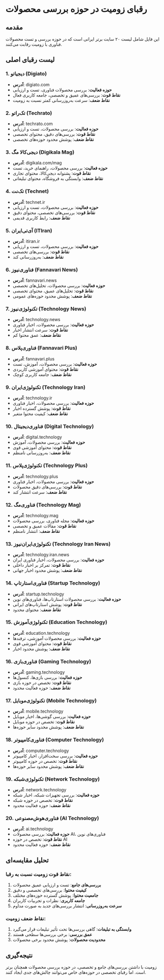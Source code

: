# رقبای زومیت در حوزه بررسی محصولات

## مقدمه
این فایل شامل لیست ۲۰ سایت برتر ایرانی است که در حوزه بررسی و تست محصولات فناوری با زومیت رقابت می‌کنند.

## لیست رقبای اصلی

### 1. دیجیاتو (Digiato)
- **آدرس**: digiato.com
- **حوزه فعالیت**: بررسی محصولات فناوری، تست و ارزیابی
- **نقاط قوت**: بررسی‌های عمیق و تخصصی، جامعه کاربری فعال
- **نقاط ضعف**: سرعت به‌روزرسانی کمتر نسبت به زومیت

### 2. تک‌راتو (Techrato)
- **آدرس**: techrato.com
- **حوزه فعالیت**: بررسی محصولات، تست و ارزیابی
- **نقاط قوت**: بررسی‌های دقیق، محتوای تخصصی
- **نقاط ضعف**: پوشش محدود حوزه‌های تخصصی

### 3. دیجی‌کالا مگ (Digikala Mag)
- **آدرس**: digikala.com/mag
- **حوزه فعالیت**: بررسی محصولات، راهنمای خرید، تست
- **نقاط قوت**: پشتوانه دیجی‌کالا، محتوای تجاری
- **نقاط ضعف**: وابستگی به فروشگاه، محتوای تبلیغاتی

### 4. تک‌نت (Technet)
- **آدرس**: technet.ir
- **حوزه فعالیت**: بررسی محصولات، تست و ارزیابی
- **نقاط قوت**: بررسی‌های تخصصی، محتوای دقیق
- **نقاط ضعف**: رابط کاربری قدیمی

### 5. آی‌تی‌ایران (ITIran)
- **آدرس**: itiran.ir
- **حوزه فعالیت**: بررسی محصولات، تست و ارزیابی
- **نقاط قوت**: بررسی‌های تخصصی
- **نقاط ضعف**: به‌روزرسانی کند

### 6. فناوری‌نیوز (Fannavari News)
- **آدرس**: fannavari.news
- **حوزه فعالیت**: بررسی محصولات، تحلیل‌های تخصصی
- **نقاط قوت**: تحلیل‌های عمیق، محتوای تخصصی
- **نقاط ضعف**: پوشش محدود حوزه‌های عمومی

### 7. تکنولوژی‌نیوز (Technology News)
- **آدرس**: technology.news
- **حوزه فعالیت**: بررسی محصولات، اخبار فناوری
- **نقاط قوت**: سرعت انتشار اخبار
- **نقاط ضعف**: عمق محتوا کم

### 8. فناوری‌پلاس (Fannavari Plus)
- **آدرس**: fannavari.plus
- **حوزه فعالیت**: بررسی محصولات، آموزش، تست
- **نقاط قوت**: محتوای آموزشی کاربردی
- **نقاط ضعف**: جامعه کاربری کوچک

### 9. تکنولوژی‌ایران (Technology Iran)
- **آدرس**: technology.ir
- **حوزه فعالیت**: بررسی محصولات، اخبار فناوری
- **نقاط قوت**: پوشش گسترده اخبار
- **نقاط ضعف**: کیفیت محتوا متغیر

### 10. فناوری‌دیجیتال (Digital Technology)
- **آدرس**: digital.technology
- **حوزه فعالیت**: بررسی محصولات، آموزش
- **نقاط قوت**: محتوای آموزشی قوی
- **نقاط ضعف**: به‌روزرسانی نامنظم

### 11. تکنولوژی‌پلاس (Technology Plus)
- **آدرس**: technology.plus
- **حوزه فعالیت**: بررسی محصولات، اخبار فناوری
- **نقاط قوت**: بررسی‌های دقیق محصولات
- **نقاط ضعف**: سرعت انتشار کند

### 12. فناوری‌مگ (Technology Mag)
- **آدرس**: technology.mag
- **حوزه فعالیت**: مجله فناوری، بررسی محصولات
- **نقاط قوت**: مقالات عمیق و تخصصی
- **نقاط ضعف**: انتشار نامنظم

### 13. تکنولوژی‌ایران‌نیوز (Technology Iran News)
- **آدرس**: technology.iran.news
- **حوزه فعالیت**: بررسی محصولات، اخبار فناوری ایران
- **نقاط قوت**: تمرکز بر اخبار داخلی
- **نقاط ضعف**: پوشش محدود اخبار جهانی

### 14. فناوری‌استارتاپ (Startup Technology)
- **آدرس**: startup.technology
- **حوزه فعالیت**: بررسی محصولات استارتاپ‌ها، فناوری‌های نوین
- **نقاط قوت**: پوشش استارتاپ‌های ایرانی
- **نقاط ضعف**: محتوای محدود

### 15. تکنولوژی‌آموزش (Education Technology)
- **آدرس**: education.technology
- **حوزه فعالیت**: بررسی محصولات آموزشی، ترفندها
- **نقاط قوت**: محتوای آموزشی قوی
- **نقاط ضعف**: پوشش محدود اخبار

### 16. فناوری‌بازی (Gaming Technology)
- **آدرس**: gaming.technology
- **حوزه فعالیت**: بررسی بازی‌ها، کنسول‌ها
- **نقاط قوت**: تخصص در حوزه بازی
- **نقاط ضعف**: حوزه فعالیت محدود

### 17. تکنولوژی‌موبایل (Mobile Technology)
- **آدرس**: mobile.technology
- **حوزه فعالیت**: بررسی گوشی‌ها، اخبار موبایل
- **نقاط قوت**: تخصص در حوزه موبایل
- **نقاط ضعف**: پوشش محدود سایر حوزه‌ها

### 18. فناوری‌کامپیوتر (Computer Technology)
- **آدرس**: computer.technology
- **حوزه فعالیت**: بررسی سخت‌افزار، اخبار کامپیوتر
- **نقاط قوت**: تخصص در حوزه کامپیوتر
- **نقاط ضعف**: پوشش محدود سایر حوزه‌ها

### 19. تکنولوژی‌شبکه (Network Technology)
- **آدرس**: network.technology
- **حوزه فعالیت**: بررسی تجهیزات شبکه، اخبار شبکه
- **نقاط قوت**: تخصص در حوزه شبکه
- **نقاط ضعف**: حوزه فعالیت محدود

### 20. فناوری‌هوش‌مصنوعی (AI Technology)
- **آدرس**: ai.technology
- **حوزه فعالیت**: بررسی محصولات AI، فناوری‌های نوین
- **نقاط قوت**: تخصص در حوزه AI
- **نقاط ضعف**: حوزه فعالیت محدود

## تحلیل مقایسه‌ای

### نقاط قوت زومیت نسبت به رقبا:
1. **بررسی‌های جامع**: تست و ارزیابی عمیق محصولات
2. **کیفیت محتوا**: بررسی‌های تخصصی و دقیق
3. **جامعیت محتوا**: پوشش گسترده حوزه‌های مختلف
4. **جامعه کاربری**: نظرات و تجربیات کاربران
5. **سرعت به‌روزرسانی**: انتشار بررسی‌های جدید به صورت مداوم

### نقاط ضعف زومیت:
1. **وابستگی به تبلیغات**: گاهی بررسی‌ها تحت تأثیر تبلیغات قرار می‌گیرد
2. **عمق بررسی**: برخی بررسی‌ها سطحی هستند
3. **محدودیت محصولات**: پوشش محدود برخی محصولات

## نتیجه‌گیری

زومیت با داشتن بررسی‌های جامع و تخصصی، در حوزه بررسی محصولات همچنان برتر است. اما رقبای تخصصی در حوزه‌های خاص می‌توانند چالش‌های جدی ایجاد کنند. 